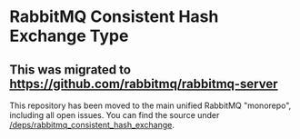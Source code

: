 # RabbitMQ Consistent Hash Exchange Type

## This was migrated to https://github.com/rabbitmq/rabbitmq-server

This repository has been moved to the main unified RabbitMQ "monorepo", including all open issues. You can find the source under [/deps/rabbitmq_consistent_hash_exchange](https://github.com/rabbitmq/rabbitmq-server/tree/master/deps/rabbitmq_consistent_hash_exchange).
